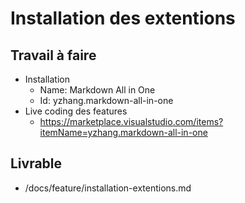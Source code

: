 # Installation des extentions

## Travail à faire
- Installation 
  - Name: Markdown All in One
  - Id: yzhang.markdown-all-in-one
- Live coding des features
  - https://marketplace.visualstudio.com/items?itemName=yzhang.markdown-all-in-one

## Livrable

- /docs/feature/installation-extentions.md


